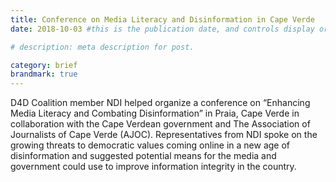 ```yaml
---
title: Conference on Media Literacy and Disinformation in Cape Verde
date: 2018-10-03 #this is the publication date, and controls display order.

# description: meta description for post.

category: brief
brandmark: true
---
```


D4D Coalition member NDI helped organize a conference on “Enhancing Media Literacy and Combating Disinformation” in Praia, Cape Verde in collaboration with the Cape Verdean government and The Association of Journalists of Cape Verde (AJOC). Representatives from NDI spoke on the growing threats to democratic values coming online in a new age of disinformation and suggested potential means for the media and government could use to improve information integrity in the country.



